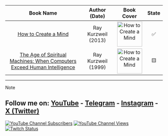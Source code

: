 | Book Name | Author (Date) | Book Cover | State |
|:--:|:--:|:--:|:--:|
| <a title="Click to Read" href="https://github.com/Ultihamed/Quotes/blob/master/How%20to%20Create%20a%20Mind.md"> How to Create a Mind </a> | Ray Kurzweil (2013) | <a href="https://github.com/Ultihamed/Quotes/blob/master/How%20to%20Create%20a%20Mind.md"><img src="https://upload.wikimedia.org/wikipedia/en/1/1c/Cover_of_How_to_Create_a_Mind_by_Ray_Kurzweil.jpg" title="Click to Read" alt="How to Create a Mind" width="80"></a> | <p title="Completed">✅</p> |
| <a title="Click to Read" href="https://github.com/Ultihamed/Quotes/blob/master/The%20Age%20of%20Spiritual%20Machines%3A%20When%20Computers%20Exceed%20Human%20Intelligence.md"> The Age of Spiritual Machines: When Computers Exceed Human Intelligence </a> | Ray Kurzweil (1999) | <a href="https://github.com/Ultihamed/Quotes/blob/master/The%20Age%20of%20Spiritual%20Machines%3A%20When%20Computers%20Exceed%20Human%20Intelligence.md"><img src="https://upload.wikimedia.org/wikipedia/en/8/87/Cover_image_of_The_Age_of_Spiritual_Machines_by_Ray_Kurzweil.jpg" title="Click to Read" alt="How to Create a Mind" width="80"></a> | <p title="Reading">🟨</p> |

---
> [!NOTE]
> ## Follow me on: [YouTube](https://www.youtube.com/@ultihamed) - [Telegram](https://t.me/ultihamed) - [Instagram](https://www.instagram.com/ultihamed) - [X (Twitter)](https://twitter.com/ultihamed)
> [![YouTube Channel Subscribers](https://img.shields.io/youtube/channel/subscribers/UCMNk8c1KI4FAa9zDt1q1lsA?style=for-the-badge)](https://youtube.com/@ultihamed)
> [![YouTube Channel Views](https://img.shields.io/youtube/channel/views/UCMNk8c1KI4FAa9zDt1q1lsA?style=for-the-badge)](https://youtube.com/@ultihamed)
> [![Twitch Status](https://img.shields.io/twitch/status/ultihamed?style=for-the-badge)](https://twitch.tv/ultihamed)

